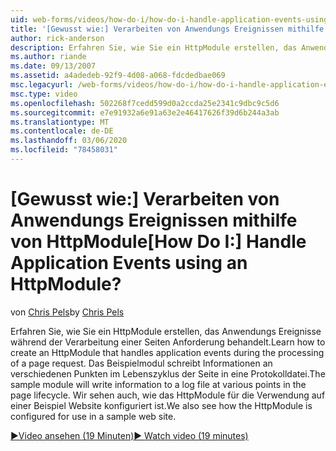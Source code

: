 ```yaml
---
uid: web-forms/videos/how-do-i/how-do-i-handle-application-events-using-an-httpmodule
title: '[Gewusst wie:] Verarbeiten von Anwendungs Ereignissen mithilfe von HttpModule | Microsoft-Dokumentation'
author: rick-anderson
description: Erfahren Sie, wie Sie ein HttpModule erstellen, das Anwendungs Ereignisse während der Verarbeitung einer Seiten Anforderung behandelt. Das Beispielmodul schreibt Informationen in ein Protokoll...
ms.author: riande
ms.date: 09/13/2007
ms.assetid: a4adedeb-92f9-4d08-a068-fdcdedbae069
msc.legacyurl: /web-forms/videos/how-do-i/how-do-i-handle-application-events-using-an-httpmodule
msc.type: video
ms.openlocfilehash: 502268f7cedd599d0a2ccda25e2341c9dbc9c5d6
ms.sourcegitcommit: e7e91932a6e91a63e2e46417626f39d6b244a3ab
ms.translationtype: MT
ms.contentlocale: de-DE
ms.lasthandoff: 03/06/2020
ms.locfileid: "78458031"
---
```

# <a name="how-do-i-handle-application-events-using-an-httpmodule"></a><span data-ttu-id="c320d-105">[Gewusst wie:] Verarbeiten von Anwendungs Ereignissen mithilfe von HttpModule</span><span class="sxs-lookup"><span data-stu-id="c320d-105">[How Do I:] Handle Application Events using an HttpModule?</span></span>

<span data-ttu-id="c320d-106">von [Chris Pels](https://twitter.com/chrispels)</span><span class="sxs-lookup"><span data-stu-id="c320d-106">by [Chris Pels](https://twitter.com/chrispels)</span></span>

<span data-ttu-id="c320d-107">Erfahren Sie, wie Sie ein HttpModule erstellen, das Anwendungs Ereignisse während der Verarbeitung einer Seiten Anforderung behandelt.</span><span class="sxs-lookup"><span data-stu-id="c320d-107">Learn how to create an HttpModule that handles application events during the processing of a page request.</span></span> <span data-ttu-id="c320d-108">Das Beispielmodul schreibt Informationen an verschiedenen Punkten im Lebenszyklus der Seite in eine Protokolldatei.</span><span class="sxs-lookup"><span data-stu-id="c320d-108">The sample module will write information to a log file at various points in the page lifecycle.</span></span> <span data-ttu-id="c320d-109">Wir sehen auch, wie das HttpModule für die Verwendung auf einer Beispiel Website konfiguriert ist.</span><span class="sxs-lookup"><span data-stu-id="c320d-109">We also see how the HttpModule is configured for use in a sample web site.</span></span>

[<span data-ttu-id="c320d-110">&#9654;Video ansehen (19 Minuten)</span><span class="sxs-lookup"><span data-stu-id="c320d-110">&#9654; Watch video (19 minutes)</span></span>](https://channel9.msdn.com/Blogs/ASP-NET-Site-Videos/how-do-i-handle-application-events-using-an-httpmodule)
